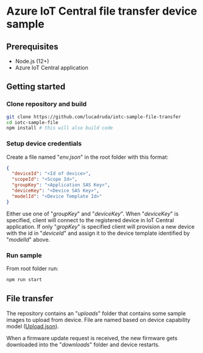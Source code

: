 # Azure IoT Central file transfer device sample

## Prerequisites

- Node.js (12+)
- Azure IoT Central application

## Getting started

### Clone repository and build

```sh
git clone https://github.com/lucadruda/iotc-sample-file-transfer
cd iotc-sample-file
npm install # this will also build code
```

### Setup device credentials

Create a file named "_env.json_" in the root folder with this format:

```json
{
  "deviceId": "<Id of device>",
  "scopeId": "<Scope Id>",
  "groupKey": "<Application SAS Key>",
  "deviceKey": "<Device SAS Key>",
  "modelId": "<Device Template Id>"
}
```

Either use one of "_groupKey_" and "_deviceKey_". When "_deviceKey_" is specified, client will connect to the registered device in IoT Central application. If only "_gropKey_" is specified client will provision a new device with the id in "_deviceId_" and assign it to the device template identified by "_modelId_" above.

### Run sample

From root folder run:

```sh
npm run start
```

## File transfer

The repository contains an "_uploads_" folder that contains some sample images to upload from device.
File are named based on device capability model ([Upload.json](./Upload.json)).

When a firmware update request is received, the new firmware gets downloaded into the "_downloads_" folder and device restarts.
